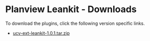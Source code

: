 
# Planview Leankit - Downloads

To download the plugins, click the following version specific links.
- [ucv-ext-leankit-1.0.1.tar.zip](https://raw.githubusercontent.com/UrbanCode/IBM-UCV-PLUGINS/main/files/ucv-ext-leankit/ucv-ext-leankit%3A1.0.1.tar.7z.001)


